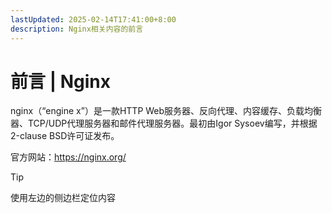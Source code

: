 ```yaml
---
lastUpdated: 2025-02-14T17:41:00+8:00
description: Nginx相关内容的前言
---
```


# 前言 | Nginx

nginx（“engine x”）是一款HTTP Web服务器、反向代理、内容缓存、负载均衡器、TCP/UDP代理服务器和邮件代理服务器。最初由Igor Sysoev编写，并根据2-clause BSD许可证发布。

官方网站：<https://nginx.org/>

> [!TIP]
> 使用左边的侧边栏定位内容
